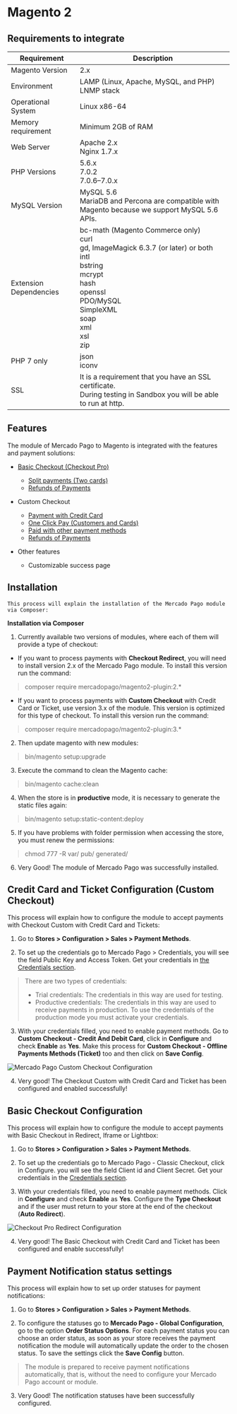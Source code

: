 # Magento 2

## Requirements to integrate

| Requirement | Description |
| --- | --- |
| Magento Version | 2.x |
| Environment | LAMP (Linux, Apache, MySQL, and PHP)<br/>LNMP stack |
| Operational System | Linux x86-64 |
| Memory requirement | Minimum 2GB of RAM |
| Web Server | Apache 2.x<br/>Nginx 1.7.x |
| PHP Versions | 5.6.x<br/>7.0.2<br/>7.0.6–7.0.x<br/> |
| MySQL Version | MySQL 5.6<br/>MariaDB and Percona are compatible with Magento because we support MySQL 5.6 APIs. |
| Extension Dependencies | bc-math (Magento Commerce only)<br/>curl<br/>gd, ImageMagick 6.3.7 (or later) or both<br/>intl<br/>bstring<br/>mcrypt<br/>hash<br/>openssl<br/>PDO/MySQL<br/>SimpleXML<br/>soap<br/>xml<br/>xsl<br/>zip<br/> |
| PHP 7 only | json<br/>iconv |
| SSL | It is a requirement that you have an SSL certificate.<br/>During testing in Sandbox you will be able to run at http. |


## Features

The module of Mercado Pago to Magento is integrated with the features and payment solutions:

* [Basic Checkout (Checkout Pro)](https://www.mercadopago.com.br/developers/en/guides/online-payments/checkout-pro/introduction/)
    * [Split payments (Two cards)](https://www.mercadopago.com.br/developers/en/guides/online-payments/checkout-pro/configurations/#bookmark_payments_with_two_credit_cards)
    * [Refunds of Payments](https://www.mercadopago.com.br/developers/en/guides/manage-account/account/cancellations-and-refunds/)


* Custom Checkout
    * [Payment with Credit Card](https://www.mercadopago.com.br/developers/en/guides/online-payments/checkout-api/receiving-payment-by-card/)
    * [One Click Pay (Customers and Cards)](https://www.mercadopago.com.br/developers/en//guides/online-payments/checkout-api/advanced-integration/)
    * [Paid with other payment methods](https://www.mercadopago.com.br/developers/en/guides/online-payments/checkout-api/other-payment-ways/)
    * [Refunds of Payments](https://www.mercadopago.com.br/developers/en/guides/manage-account/account/cancellations-and-refunds)


* Other features
    * Customizable success page


## Installation

    This process will explain the installation of the Mercado Pago module via Composer:

**Installation via Composer**

1) Currently available two versions of modules, where each of them will provide a type of checkout:

* If you want to process payments with **Checkout Redirect**, you will need to install version 2.x of the Mercado Pago module. To install this version run the command:

> composer require mercadopago/magento2-plugin:2.*

* If you want to process payments with **Custom Checkout** with Credit Card or Ticket, use version 3.x of the module. This version is optimized for this type of checkout. To install this version run the command:

> composer require mercadopago/magento2-plugin:3.*

2) Then update magento with new modules:

> bin/magento setup:upgrade

3) Execute the command to clean the Magento cache:

> bin/magento cache:clean

4) When the store is in **productive** mode, it is necessary to generate the static files again:

> bin/magento setup:static-content:deploy

5) If you have problems with folder permission when accessing the store, you must renew the permissions:

> chmod 777 -R var/ pub/ generated/

6) Very Good! The module of Mercado Pago was successfully installed.


## Credit Card and Ticket Configuration (Custom Checkout)

This process will explain how to configure the module to accept payments with Checkout Custom with Credit Card and Tickets:

1) Go to **Stores > Configuration > Sales > Payment Methods**.

2) To set up the credentials go to Mercado Pago > Credentials, you will see the field Public Key and Access Token. Get your credentials in [the Credentials section]([FAKER][CREDENTIALS][URL]).

> There are two types of credentials:
> * Trial credentials: The credentials in this way are used for testing.
> * Productive credentials: The credentials in this way are used to receive payments in production. To use the credentials of the production mode you must activate your credentials.

3) With your credentials filled, you need to enable payment methods. Go to **Custom Checkout - Credit And Debit Card**, click in **Configure** and check **Enable** as **Yes**. Make this process for **Custom Checkout - Offline Payments Methods (Ticket)** too and then click on **Save Config**.

![Mercado Pago Custom Checkout Configuration](images/magento2/mercadopago_custom_checkout_configuration.png)

4) Very good! The Checkout Custom with Credit Card and Ticket has been configured and enabled successfully!


## Basic Checkout Configuration

This process will explain how to configure the module to accept payments with Basic Checkout in Redirect, Iframe or Lightbox:

1) Go to **Stores > Configuration > Sales > Payment Methods**.

2) To set up the credentials go to Mercado Pago - Classic Checkout, click in Configure. you will see the field Client id and Client Secret. Get your credentials in the [Credentials section]([FAKER][CREDENTIALS][URL]).

3) With your credentials filled, you need to enable payment methods. Click in **Configure** and check **Enable** as **Yes**. Configure the **Type Checkout** and if the user must return to your store at the end of the checkout (**Auto Redirect**).

![Checkout Pro Redirect Configuration](images/magento2/mercadopago_global_configuration.png)

4) Very good! The Basic Checkout with Credit Card and Ticket has been configured and enable successfully!


## Payment Notification status settings

This process will explain how to set up order statuses for payment notifications:

1) Go to **Stores > Configuration > Sales > Payment Methods**.

2) To configure the statuses go to **Mercado Pago - Global Configuration**, go to the option **Order Status Options**.
For each payment status you can choose an order status, as soon as your store receives the payment notification the module will automatically update the order to the chosen status. To save the settings click the **Save Config** button.

> The module is prepared to receive payment notifications automatically, that is, without the need to configure your Mercado Pago account or module.

3) Very Good! The notification statuses have been successfully configured.
